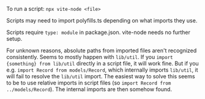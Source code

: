 To run a script: `npx vite-node <file>`

Scripts may need to import polyfills.ts depending on what imports they use.

Scripts require `type: module` in package.json. vite-node needs no further setup.

For unknown reasons, absolute paths from imported files aren't recognized consistently.
Seems to mostly happen with `lib/util`. If you `import {something} from lib/util`
directly in a script file, it will work fine. But if you e.g. `import Record from models/Record`,
which internally imports `lib/util`, it will fail to resolve the `lib/util` import.
The easiest way to solve this seems to be to use relative imports in script files
(so `import Record from ../models/Record`). The internal imports are then somehow found.
